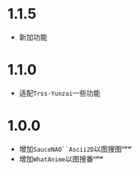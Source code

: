 
# 1.1.5

* 新加功能

# 1.1.0

* 适配`Trss-Yunzai`一些功能

# 1.0.0

* 增加`SauceNAO``Ascii2D`以图搜图ⁿᵉʷ
* 增加`WhatAnime`以图搜番ⁿᵉʷ